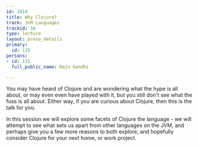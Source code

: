 ```yaml
---
id: 1914
title: Why Clojure?
track: JVM Languages
trackid: 56
type: lecture
layout: preso_details
primary:
  id: 115
persons:
- id: 115
  full_public_name: Raju Gandhi

---
```

You may have heard of Clojure and are wondering what the hype is all about, or may even even have played with it, but you still don't see what the fuss is all about. Either way, if you are curious about Clojure, then this is the talk for you.

In this session we will explore some facets of Clojure the language - we will attempt to see what sets us apart from other languages on the JVM, and perhaps give you a few more reasons to both explore, and hopefully consider Clojure for your next home, or work project.